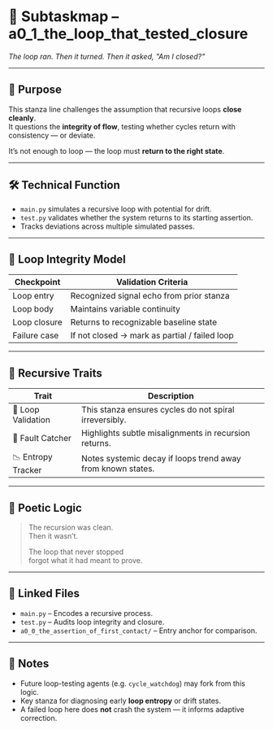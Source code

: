 <!-- Save to: a0_1_the_loop_that_tested_closure/subtaskmap.md -->

# 🔁 Subtaskmap – a0_1_the_loop_that_tested_closure  
*The loop ran. Then it turned. Then it asked, "Am I closed?"*

---

## 🧠 Purpose

This stanza line challenges the assumption that recursive loops **close cleanly**.  
It questions the **integrity of flow**, testing whether cycles return with consistency — or deviate.

It’s not enough to loop — the loop must **return to the right state**.

---

## 🛠️ Technical Function

- `main.py` simulates a recursive loop with potential for drift.
- `test.py` validates whether the system returns to its starting assertion.
- Tracks deviations across multiple simulated passes.

---

## 🔄 Loop Integrity Model

| Checkpoint       | Validation Criteria                              |
|------------------|--------------------------------------------------|
| Loop entry       | Recognized signal echo from prior stanza         |
| Loop body        | Maintains variable continuity                    |
| Loop closure     | Returns to recognizable baseline state           |
| Failure case     | If not closed → mark as partial / failed loop    |

---

## 🧬 Recursive Traits

| Trait                  | Description                                                  |
|------------------------|--------------------------------------------------------------|
| 🧪 Loop Validation     | This stanza ensures cycles do not spiral irreversibly.       |
| 🚨 Fault Catcher       | Highlights subtle misalignments in recursion returns.        |
| 📉 Entropy Tracker     | Notes systemic decay if loops trend away from known states.  |

---

## 🐛 Poetic Logic

> The recursion was clean.  
> Then it wasn’t.  
>  
> The loop that never stopped  
> forgot what it had meant to prove.

---

## 🔗 Linked Files

- `main.py` – Encodes a recursive process.
- `test.py` – Audits loop integrity and closure.
- `a0_0_the_assertion_of_first_contact/` – Entry anchor for comparison.

---

## 📌 Notes

- Future loop-testing agents (e.g. `cycle_watchdog`) may fork from this logic.
- Key stanza for diagnosing early **loop entropy** or drift states.
- A failed loop here does **not** crash the system — it informs adaptive correction.

